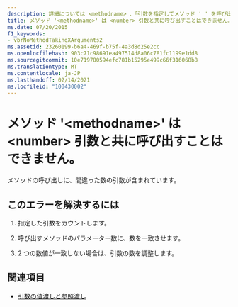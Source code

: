 ```yaml
---
description: 詳細については <methodname> 、「引数を指定してメソッド ' ' を呼び出すことはできません <number>
title: メソッド '<methodname>' は <number> 引数と共に呼び出すことはできません。
ms.date: 07/20/2015
f1_keywords:
- vbrNoMethodTakingXArguments2
ms.assetid: 23260199-b6a4-469f-b75f-4a3d8d25e2cc
ms.openlocfilehash: 903c71c98691ea497514d8a06c781fc1199e1dd8
ms.sourcegitcommit: 10e719780594efc781b15295e499c66f316068b8
ms.translationtype: MT
ms.contentlocale: ja-JP
ms.lasthandoff: 02/14/2021
ms.locfileid: "100430002"
---
```

# <a name="method-methodname-cannot-be-called-with-number-arguments"></a>メソッド '\<methodname>' は \<number> 引数と共に呼び出すことはできません。

メソッドの呼び出しに、間違った数の引数が含まれています。  
  
## <a name="to-correct-this-error"></a>このエラーを解決するには  
  
1. 指定した引数をカウントします。  
  
2. 呼び出すメソッドのパラメーター数に、数を一致させます。  
  
3. 2 つの数値が一致しない場合は、引数の数を調整します。  
  
## <a name="see-also"></a>関連項目

- [引数の値渡しと参照渡し](../programming-guide/language-features/procedures/passing-arguments-by-value-and-by-reference.md)
